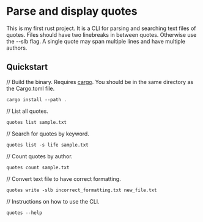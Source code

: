 # Parse and display quotes

This is my first rust project. It is a CLI for parsing and searching text files of quotes.
Files should have two linebreaks in between quotes. Otherwise use the --slb flag.
A single quote may span multiple lines and have multiple authors.

## Quickstart
// Build the binary. Requires [cargo](https://doc.rust-lang.org/book/ch01-01-installation.html). You should be in the same directory as the Cargo.toml file.
```
cargo install --path .
```
// List all quotes.
```
quotes list sample.txt 
```
// Search for quotes by keyword.
```
quotes list -s life sample.txt
```
// Count quotes by author.
```
quotes count sample.txt
```
// Convert text file to have correct formatting.
```
quotes write -slb incorrect_formatting.txt new_file.txt
```
// Instructions on how to use the CLI.
```
quotes --help 
```